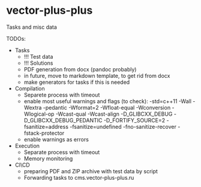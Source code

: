 # vector-plus-plus
Tasks and misc data

TODOs:
- Tasks
  - !!! Test data
  - !!! Solutions
  - PDF generation from docx (pandoc probably)
  - in future, move to markdown template, to get rid from docx
  - make generators for tasks if this is needed 
- Compilation
  - Separete process with timeout
  - enable most useful warnings and flags (to check): -std=c++11 -Wall -Wextra -pedantic -Wformat=2 -Wfloat-equal -Wconversion -Wlogical-op -Wcast-qual -Wcast-align -D_GLIBCXX_DEBUG -D_GLIBCXX_DEBUG_PEDANTIC -D_FORTIFY_SOURCE=2 -fsanitize=address -fsanitize=undefined -fno-sanitize-recover -fstack-protector
  - enable warnings as errors
- Execution
  - Separate process with timeout
  - Memory monitoring
- CI\CD 
  - preparing PDF and ZIP archive with test data by script 
  - Forwarding tasks to cms.vector-plus-plus.ru
